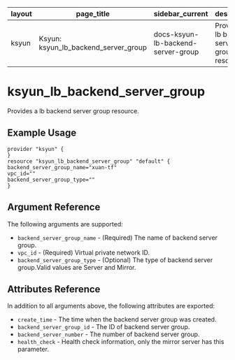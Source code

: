 | layout | page_title                           | sidebar_current                    | description                                  |
| ------ | ------------------------------------ | ---------------------------------- | -------------------------------------------- |
| ksyun  | Ksyun: ksyun_lb_backend_server_group | docs-ksyun-lb-backend-server-group | Provides a lb backend server group resource. |

# ksyun_lb_backend_server_group

Provides a lb backend server group resource.

## Example Usage

```
provider "ksyun" {
}
resource "ksyun_lb_backend_server_group" "default" {
backend_server_group_name="xuan-tf"
vpc_id=""
backend_server_group_type=""
}
```

## Argument Reference

The following arguments are supported:

- `backend_server_group_name` - (Required) The name of backend server group.
- `vpc_id` - (Required) Virtual private network ID.
- `backend_server_group_type` - (Optional) The type of backend server group.Valid values are Server and Mirror.

## Attributes Reference

In addition to all arguments above, the following attributes are exported:

- `create_time` - The time when the backend server group was created.
- `backend_server_group_id` - The ID of backend server group.
- `backend_server_number` - The number of backend server group.
- `health_check` - Health check information, only the mirror server has this parameter.